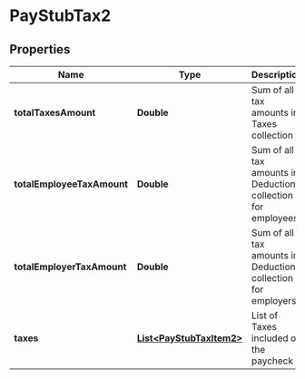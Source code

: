 

# PayStubTax2


## Properties

| Name | Type | Description | Notes |
|------------ | ------------- | ------------- | -------------|
|**totalTaxesAmount** | **Double** | Sum of all tax amounts in Taxes collection |  [optional] |
|**totalEmployeeTaxAmount** | **Double** | Sum of all tax amounts in Deductions collection for employees |  [optional] |
|**totalEmployerTaxAmount** | **Double** | Sum of all tax amounts in Deductions collection for employers |  [optional] |
|**taxes** | [**List&lt;PayStubTaxItem2&gt;**](PayStubTaxItem2.md) | List of Taxes included on the paycheck |  [optional] |



